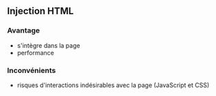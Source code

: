 ## Injection HTML

### Avantage

* s'intègre dans la page
* performance

### Inconvénients

* risques d'interactions indésirables avec la page \(JavaScript et CSS\)



